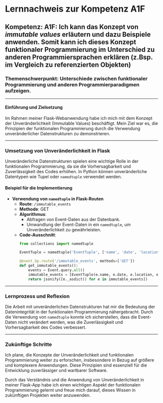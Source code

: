 # Lernnachweis zur Kompetenz A1F

## Kompetenz: A1F: Ich kann das Konzept von *immutable values* erläutern und dazu Beispiele anwenden. Somit kann ich dieses Konzept funktionaler Programmierung im Unterschied zu anderen Programmiersprachen erklären (z.Bsp. im Vergleich zu referenzierten Objekten)

### Themenschwerpunkt: Unterschiede zwischen funktionaler Programmierung und anderen Programmierparadigmen aufzeigen.

---

#### Einführung und Zielsetzung

Im Rahmen meiner Flask-Webanwendung habe ich mich mit dem Konzept der Unveränderlichkeit (Immutable Values) beschäftigt. Mein Ziel war es, die Prinzipien der funktionalen Programmierung durch die Verwendung unveränderlicher Datenstrukturen zu demonstrieren.

---

### Umsetzung von Unveränderlichkeit in Flask

Unveränderliche Datenstrukturen spielen eine wichtige Rolle in der funktionalen Programmierung, da sie die Vorhersagbarkeit und Zuverlässigkeit des Codes erhöhen. In Python können unveränderliche Datentypen wie Tupel oder `namedtuple` verwendet werden.

#### Beispiel für die Implementierung

- **Verwendung von `namedtuple` in Flask-Routen**
   - **Route**: `/immutable_events`
   - **Methode**: GET
   - **Algorithmus**: 
     - Abfragen von Event-Daten aus der Datenbank.
     - Umwandlung der Event-Daten in ein `namedtuple`, um Unveränderlichkeit zu gewährleisten.
   - **Code-Ausschnitt**:
     ```python
     from collections import namedtuple

     EventTuple = namedtuple('EventTuple', ['name', 'date', 'location', 'description'])

     @event_bp.route('/immutable_events', methods=['GET'])
     def get_immutable_events():
         events = Event.query.all()
         immutable_events = [EventTuple(e.name, e.date, e.location, e.description) for e in events]
         return jsonify([e._asdict() for e in immutable_events])
     ```

---

### Lernprozess und Reflexion

Die Arbeit mit unveränderlichen Datenstrukturen hat mir die Bedeutung der Datenintegrität in der funktionalen Programmierung nähergebracht. Durch die Verwendung von `namedtuple` konnte ich sicherstellen, dass die Event-Daten nicht verändert werden, was die Zuverlässigkeit und Vorhersagbarkeit des Codes verbessert.

---

### Zukünftige Schritte

Ich plane, die Konzepte der Unveränderlichkeit und funktionalen Programmierung weiter zu erforschen, insbesondere in Bezug auf größere und komplexere Anwendungen. Diese Prinzipien sind essenziell für die Entwicklung zuverlässiger und wartbarer Software.

Durch das Verständnis und die Anwendung von Unveränderlichkeit in meiner Flask-App habe ich einen wichtigen Aspekt der funktionalen Programmierung gelernt und freue mich darauf, dieses Wissen in zukünftigen Projekten weiter anzuwenden.
